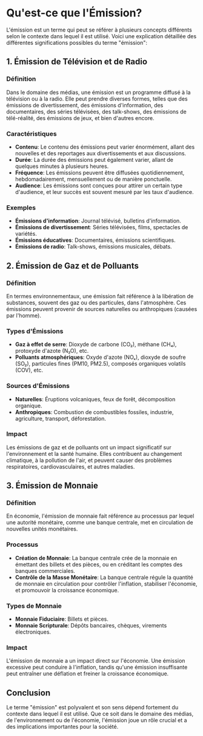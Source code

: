 # Qu'est-ce que l'Émission?

L'émission est un terme qui peut se référer à plusieurs concepts différents selon le contexte dans lequel il est utilisé. Voici une explication détaillée des différentes significations possibles du terme "émission":

## 1. Émission de Télévision et de Radio

### Définition
Dans le domaine des médias, une émission est un programme diffusé à la télévision ou à la radio. Elle peut prendre diverses formes, telles que des émissions de divertissement, des émissions d'information, des documentaires, des séries télévisées, des talk-shows, des émissions de télé-réalité, des émissions de jeux, et bien d'autres encore.

### Caractéristiques
- **Contenu**: Le contenu des émissions peut varier énormément, allant des nouvelles et des reportages aux divertissements et aux discussions.
- **Durée**: La durée des émissions peut également varier, allant de quelques minutes à plusieurs heures.
- **Fréquence**: Les émissions peuvent être diffusées quotidiennement, hebdomadairement, mensuellement ou de manière ponctuelle.
- **Audience**: Les émissions sont conçues pour attirer un certain type d'audience, et leur succès est souvent mesuré par les taux d'audience.

### Exemples
- **Émissions d'information**: Journal télévisé, bulletins d'information.
- **Émissions de divertissement**: Séries télévisées, films, spectacles de variétés.
- **Émissions éducatives**: Documentaires, émissions scientifiques.
- **Émissions de radio**: Talk-shows, émissions musicales, débats.

## 2. Émission de Gaz et de Polluants

### Définition
En termes environnementaux, une émission fait référence à la libération de substances, souvent des gaz ou des particules, dans l'atmosphère. Ces émissions peuvent provenir de sources naturelles ou anthropiques (causées par l'homme).

### Types d'Émissions
- **Gaz à effet de serre**: Dioxyde de carbone (CO₂), méthane (CH₄), protoxyde d'azote (N₂O), etc.
- **Polluants atmosphériques**: Oxyde d'azote (NOₓ), dioxyde de soufre (SO₂), particules fines (PM10, PM2.5), composés organiques volatils (COV), etc.

### Sources d'Émissions
- **Naturelles**: Éruptions volcaniques, feux de forêt, décomposition organique.
- **Anthropiques**: Combustion de combustibles fossiles, industrie, agriculture, transport, déforestation.

### Impact
Les émissions de gaz et de polluants ont un impact significatif sur l'environnement et la santé humaine. Elles contribuent au changement climatique, à la pollution de l'air, et peuvent causer des problèmes respiratoires, cardiovasculaires, et autres maladies.

## 3. Émission de Monnaie

### Définition
En économie, l'émission de monnaie fait référence au processus par lequel une autorité monétaire, comme une banque centrale, met en circulation de nouvelles unités monétaires.

### Processus
- **Création de Monnaie**: La banque centrale crée de la monnaie en émettant des billets et des pièces, ou en créditant les comptes des banques commerciales.
- **Contrôle de la Masse Monétaire**: La banque centrale régule la quantité de monnaie en circulation pour contrôler l'inflation, stabiliser l'économie, et promouvoir la croissance économique.

### Types de Monnaie
- **Monnaie Fiduciaire**: Billets et pièces.
- **Monnaie Scripturale**: Dépôts bancaires, chèques, virements électroniques.

### Impact
L'émission de monnaie a un impact direct sur l'économie. Une émission excessive peut conduire à l'inflation, tandis qu'une émission insuffisante peut entraîner une déflation et freiner la croissance économique.

## Conclusion

Le terme "émission" est polyvalent et son sens dépend fortement du contexte dans lequel il est utilisé. Que ce soit dans le domaine des médias, de l'environnement ou de l'économie, l'émission joue un rôle crucial et a des implications importantes pour la société.